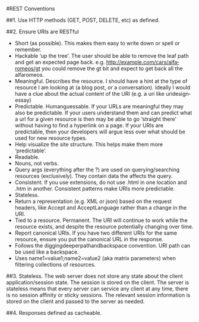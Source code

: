 #REST Conventions

##1. Use HTTP methods (GET, POST, DELETE, etc) as defined.

##2. Ensure URIs are RESTful
- Short (as possible). This makes them easy to write down or spell or remember.
- Hackable ‘up the tree’. The user should be able to remove the leaf path and get an
expected page back. e.g. http://example.com/cars/alfa­romeos/gt you could remove
the gt bit and expect to get back all the alfa­romeos.
- Meaningful. Describes the resource. I should have a hint at the type of resource I
am looking at (a blog post, or a conversation). Ideally I would have a clue about the
actual content of the URI (e.g. a uri like uri­design­essay)
- Predictable. Human­guessable. If your URLs are meaningful they may also be
predictable. If your users understand them and can predict what a url for a given
resource is then may be able to go ‘straight there’ without having to find a
hyperlink on a page. If your URIs are predictable, then your developers will argue
less over what should be used for new resource types.
- Help visualize the site structure. This helps make them more ‘predictable’.
- Readable.
- Nouns, not verbs.
- Query args (everything after the ?) are used on querying/searching resources
(exclusively). They contain data the affects the query.
- Consistent. If you use extensions, do not use .html in one location and .htm in
another. Consistent patterns make URIs more predictable.
- Stateless.
- Return a representation (e.g. XML or json) based on the request headers, like
Accept and Accept­Language rather than a change in the URI.
- Tied to a resource. Permanent. The URI will continue to work while the resource
exists, and despite the resource potentially changing over time.
- Report canonical URIs. If you have two different URIs for the same resource,
ensure you put the canonical URL in the response.
- Follows the digging­deeper­path­and­backspace convention. URI path can be used
like a backspace.
- Uses name1=value1;name2=value2 (aka matrix parameters) when filtering
collections of resources.

##3. Stateless. The web server does not store any state about the client application/session state.
The session is stored on the client. The server is stateless means that every server can service any client at any time, there is no session affinity or sticky sessions. The relevant session information is stored on the client and passed to the server as needed.

##4. Responses defined as cacheable.
